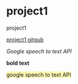 # project1
project1

[project1 gitgub](https://github.com/ynl01/project1#readme)

_Google speech to text API_


**bold text**

<span style="background-color:#fff5b1"> google speech to text API
